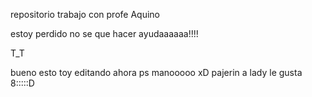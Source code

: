 repositorio trabajo con profe Aquino

estoy perdido no se que hacer ayudaaaaaa!!!!

T_T

bueno esto toy editando ahora ps manooooo xD
pajerin
a lady le gusta 8:::::D